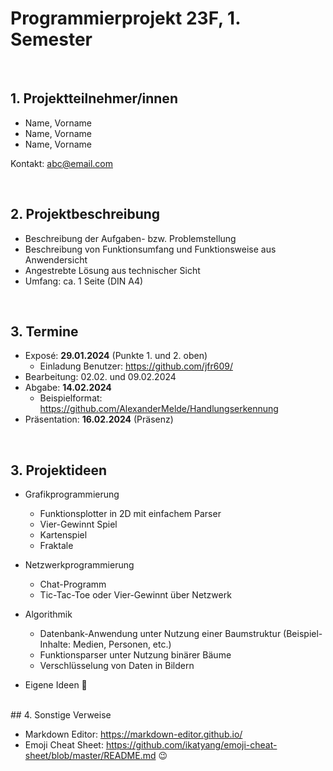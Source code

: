 # Programmierprojekt 23F, 1. Semester

&nbsp;
## 1. Projektteilnehmer/innen
- Name, Vorname
- Name, Vorname
- Name, Vorname

Kontakt: abc@email.com

&nbsp;
## 2. Projektbeschreibung

- Beschreibung der Aufgaben- bzw. Problemstellung
- Beschreibung von Funktionsumfang und Funktionsweise aus Anwendersicht
- Angestrebte Lösung aus technischer Sicht
- Umfang: ca. 1 Seite (DIN A4)

&nbsp;
## 3. Termine
- Exposé: **29.01.2024** (Punkte 1. und 2. oben)
	- Einladung Benutzer: https://github.com/jfr609/
- Bearbeitung: 02.02. und 09.02.2024
- Abgabe: **14.02.2024** 
	- Beispielformat: https://github.com/AlexanderMelde/Handlungserkennung
- Präsentation: **16.02.2024** (Präsenz)

&nbsp;
## 3. Projektideen

- Grafikprogrammierung
	- Funktionsplotter in 2D mit einfachem Parser
	- Vier-Gewinnt Spiel
	- Kartenspiel
	- Fraktale 

- Netzwerkprogrammierung
	- Chat-Programm
	- Tic-Tac-Toe oder Vier-Gewinnt über Netzwerk

- Algorithmik
	- Datenbank-Anwendung unter Nutzung einer Baumstruktur (Beispiel-Inhalte: Medien, Personen, etc.)
	- Funktionsparser unter Nutzung binärer Bäume
	- Verschlüsselung von Daten in Bildern

- Eigene Ideen :slightly_smiling_face:

<br/>
## 4. Sonstige Verweise

- Markdown Editor: https://markdown-editor.github.io/
- Emoji Cheat Sheet: https://github.com/ikatyang/emoji-cheat-sheet/blob/master/README.md :wink:
